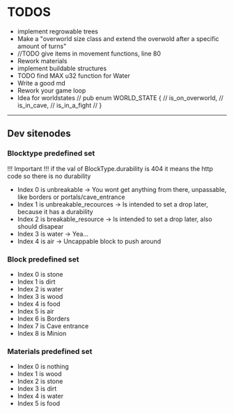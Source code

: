 # TODOS
- implement regrowable trees
- Make a "overworld size class and extend the overwold after a specific amount of turns"
- //TODO give items in movement functions, line 80
- Rework materials
- implement buildable structures
- TODO find MAX u32 function for Water
- Write a good md
- Rework your game loop
- Idea for worldstates
// pub enum WORLD_STATE {
//   is_on_overworld,
//   is_in_cave,
//   is_in_a_fight
// }

-----------

## Dev sitenodes

### Blocktype predefined set
!!! Important !!! if the val of BlockType.durability is 404 it means the http code so there is no durability
- Index 0 is unbreakable -> You wont get anything from there, unpassable, like borders or portals/cave_entrance
- Index 1 is unbreakable_recources -> Is intended to set a drop later, because it has a durability 
- Index 2 is breakable_resource -> Is intended to set a drop later, also should disapear
- Index 3 is water -> Yea...
- Index 4 is air -> Uncappable block to push around
### Block predefined set
- Index 0 is stone
- Index 1 is dirt
- Index 2 is water
- Index 3 is wood
- Index 4 is food
- Index 5 is air
- Index 6 is Borders
- Index 7 is Cave entrance
- Index 8 is Minion
### Materials predefined set
- Index 0 is nothing
- Index 1 is wood
- Index 2 is stone
- Index 3 is dirt
- Index 4 is water
- Index 5 is food